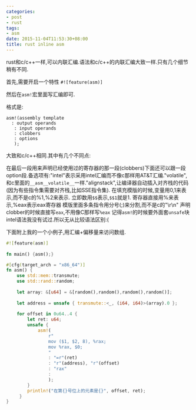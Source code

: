 ```yaml
---
categories:
- post
- rust
tags:
- asm
date: 2015-11-04T11:53:30+08:00
title: rust inline asm
---
```


rust和c/c++一样,可以内联汇编.语法和c/c++的内联汇编大致一样.只有几个细节稍有不同.

首先,需要开启一个特性 `#![feature(asm)]`

然后在`asm!`宏里面写汇编即可.

<!--more-->

格式是:

	asm!(assembly template
 	  : output operands
	   : input operands
	   : clobbers
	   : options
	   );

大致和c/c++相同.其中有几个不同点:

在最后一段用来声明已经使用过的寄存器的那一段(clobbers)下面还可以跟一段option段.备选项有:"intel"表示采用intel汇编而不像c那样用AT&T汇编."volatile",和c里面的`__asm__volatile__`一样."alignstack",让编译器自动插入对齐栈的代码(因为有些指令集需要对齐栈,比如SSE指令集).
在填充模版的时候,变量用$0,$1来表示,而不是c的%1,%2来表示.
立即数用`$$`表示,`$$1`就是1.
寄存器直接用%来表示,%eax表示eax寄存器
模版里面多条指令用分号(;)来分割,而不是c的"\r\n"
声明clobber的时候直接写`eax`,不用像C那样写`%eax`
记得`asm!`的时候要外面套`unsafe`块
intel语法我没有试过.所以无从比较语法区别:(

下面附上我的一个小例子,用汇编+偏移量来访问数组.

```rust
#![feature(asm)]
	
fn main() {asm();}

#[cfg(target_arch = "x86_64")]
fn asm() {
	use std::mem::transmute;
	use std::rand::random;
			
	let array: &[u64] = &[random(),random(),random(),random()];
	
	let address = unsafe { transmute::<_, (i64, i64)>(array).0 };
	
	for offset in 0u64..4 {
	 	let ret: u64;
	 	unsafe {
	 		asm!(
	 			r"
	 			mov ($1, $2, 8), %rax;
	 			mov %rax, $0;
	 			"
	 			: "=r"(ret)
	 			: "r"(address), "r"(offset)
	 			: "rax"
	 			:
	 			);
	 	}
	 	println!("在第{}号位上的元素是{}", offset, ret);
	 }
}
```

